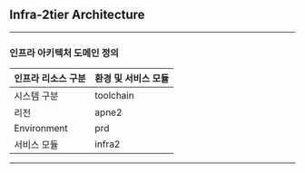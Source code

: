 ## Infra-2tier Architecture
---
### 인프라 아키텍처 도메인 정의
인프라 리소스 구분| 환경 및 서비스 모듈 | 
------------ | -------------- | 
시스템 구분     | toolchain      | 
리전          | apne2          | 
Environment  | prd            | 
서비스 모듈     | infra2         | 

---